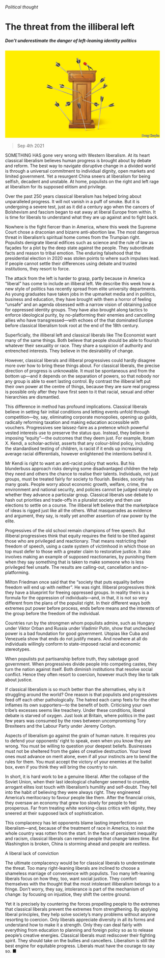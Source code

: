 ###### Political thought

# The threat from the illiberal left 

##### Don’t underestimate the danger of left-leaning identity politics 

![image](images/20210004_LDD001_0.jpg) 

> Sep 4th 2021 

SOMETHING HAS gone very wrong with Western liberalism. At its heart classical liberalism believes human progress is brought about by debate and reform. The best way to navigate disruptive change in a divided world is through a universal commitment to individual dignity, open markets and limited government. Yet a resurgent China sneers at liberalism for being selfish, decadent and unstable. At home, populists on the right and left rage at liberalism for its supposed elitism and privilege.

Over the past 250 years classical liberalism has helped bring about unparalleled progress. It will not vanish in a puff of smoke. But it is undergoing a severe test, just as it did a century ago when the cancers of Bolshevism and fascism began to eat away at liberal Europe from within. It is time for liberals to understand what they are up against and to fight back.


Nowhere is the fight fiercer than in America, where this week the Supreme Court chose  a draconian and bizarre anti-abortion law. The most dangerous threat in liberalism’s spiritual home comes from the Trumpian right. Populists denigrate liberal edifices such as science and the rule of law as façades for a plot by the deep state against the people. They subordinate facts and reason to tribal emotion. The enduring falsehood that the presidential election in 2020 was stolen points to where such impulses lead. If people cannot settle their differences using debate and trusted institutions, they resort to force.

The attack from the left is harder to grasp, partly because in America “liberal” has come to include an illiberal left. We describe this week how a new style of politics has recently spread from elite university departments. As young graduates have taken jobs in the upmarket media and in politics, business and education, they have brought with them a horror of feeling “unsafe” and an agenda obsessed with a narrow vision of obtaining justice for oppressed identity groups. They have also brought along tactics to enforce ideological purity, by no-platforming their enemies and cancelling allies who have transgressed—with echoes of the  that dominated Europe before classical liberalism took root at the end of the 18th century.

Superficially, the illiberal left and classical liberals like The Economist want many of the same things. Both believe that people should be able to flourish whatever their sexuality or race. They share a suspicion of authority and entrenched interests. They believe in the desirability of change.

However, classical liberals and illiberal progressives could hardly disagree more over how to bring these things about. For classical liberals, the precise direction of progress is unknowable. It must be spontaneous and from the bottom up—and it depends on the separation of powers, so that nobody nor any group is able to exert lasting control. By contrast the illiberal left put their own power at the centre of things, because they are sure real progress is possible only after they have first seen to it that racial, sexual and other hierarchies are dismantled.

This difference in method has profound implications. Classical liberals believe in setting fair initial conditions and letting events unfold through competition—by, say, eliminating corporate monopolies, opening up guilds, radically reforming taxation and making education accessible with vouchers. Progressives see laissez-faire as a pretence which powerful vested interests use to preserve the status quo. Instead, they believe in imposing “equity”—the outcomes that they deem just. For example, Ibram X. Kendi, a scholar-activist, asserts that any colour-blind policy, including the standardised testing of children, is racist if it ends up increasing average racial differentials, however enlightened the intentions behind it.

Mr Kendi is right to want an anti-racist policy that works. But his blunderbuss approach risks denying some disadvantaged children the help they need and others the chance to realise their talents. Individuals, not just groups, must be treated fairly for society to flourish. Besides, society has many goals. People worry about economic growth, welfare, crime, the environment and national security, and policies cannot be judged simply on whether they advance a particular group. Classical liberals use debate to hash out priorities and trade-offs in a pluralist society and then use elections to settle on a course. The illiberal left believe that the marketplace of ideas is rigged just like all the others. What masquerades as evidence and argument, they say, is really yet another assertion of raw power by the elite.

Progressives of the old school remain champions of free speech. But illiberal progressives think that equity requires the field to be tilted against those who are privileged and reactionary. That means restricting their freedom of speech, using a caste system of victimhood in which those on top must defer to those with a greater claim to restorative justice. It also involves making an example of supposed reactionaries, by punishing them when they say something that is taken to make someone who is less privileged feel unsafe. The results are calling-out, cancellation and no-platforming.

Milton Friedman once said that the “society that puts equality before freedom will end up with neither”. He was right. Illiberal progressives think they have a blueprint for freeing oppressed groups. In reality theirs is a formula for the oppression of individuals—and, in that, it is not so very different from the plans of the populist right. In their different ways both extremes put power before process, ends before means and the interests of the group before the freedom of the individual.

Countries run by the strongmen whom populists admire, such as Hungary under Viktor Orban and Russia under Vladimir Putin, show that unchecked power is a bad foundation for good government. Utopias like Cuba and Venezuela show that ends do not justify means. And nowhere at all do individuals willingly conform to state-imposed racial and economic stereotypes.

When populists put partisanship before truth, they sabotage good government. When progressives divide people into competing castes, they turn the nation against itself. Both diminish institutions that resolve social conflict. Hence they often resort to coercion, however much they like to talk about justice.

If classical liberalism is so much better than the alternatives, why is it struggling around the world? One reason is that populists and progressives feed off each other pathologically. The hatred each camp feels for the other inflames its own supporters—to the benefit of both. Criticising your own tribe’s excesses seems like treachery. Under these conditions, liberal debate is starved of oxygen. Just look at Britain, where politics in the past few years was consumed by the rows between uncompromising Tory Brexiteers and the Labour Party under Jeremy Corbyn.

Aspects of liberalism go against the grain of human nature. It requires you to defend your opponents’ right to speak, even when you know they are wrong. You must be willing to question your deepest beliefs. Businesses must not be sheltered from the gales of creative destruction. Your loved ones must advance on merit alone, even if all your instincts are to bend the rules for them. You must accept the victory of your enemies at the ballot box, even if you think they will bring the country to ruin.

In short, it is hard work to be a genuine liberal. After the collapse of the Soviet Union, when their last ideological challenger seemed to crumble, arrogant elites lost touch with liberalism’s humility and self-doubt. They fell into the habit of believing they were always right. They engineered America’s meritocracy to favour people like them. After the financial crisis, they oversaw an economy that grew too slowly for people to feel prosperous. Far from treating white working-class critics with dignity, they sneered at their supposed lack of sophistication.

This complacency has let opponents blame lasting imperfections on liberalism—and, because of the treatment of race in America, to insist the whole country was rotten from the start. In the face of persistent inequality and racism, classical liberals can remind people that change takes time. But Washington is broken, China is storming ahead and people are restless.

A liberal lack of conviction

The ultimate complacency would be for classical liberals to underestimate the threat. Too many right-leaning liberals are inclined to choose a shameless marriage of convenience with populists. Too many left-leaning liberals focus on how they, too, want social justice. They comfort themselves with the thought that the most intolerant illiberalism belongs to a fringe. Don’t worry, they say, intolerance is part of the mechanism of change: by focusing on injustice, they shift the centre ground.

Yet it is precisely by countering the forces propelling people to the extremes that classical liberals prevent the extremes from strengthening. By applying liberal principles, they help solve society’s many problems without anyone resorting to coercion. Only liberals appreciate diversity in all its forms and understand how to make it a strength. Only they can deal fairly with everything from education to planning and foreign policy so as to release people’s creative energies. Classical liberals must rediscover their fighting spirit. They should take on the bullies and cancellers. Liberalism is still the best engine for equitable progress. Liberals must have the courage to say so. ■

